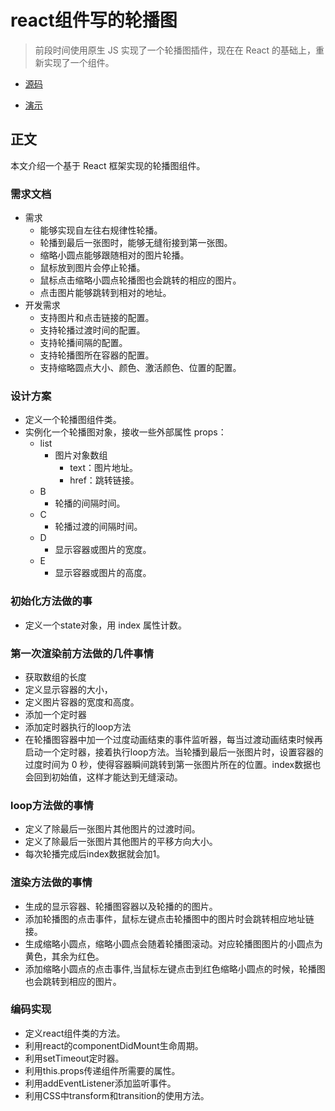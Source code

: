 # react组件写的轮播图

>前段时间使用原生 JS 实现了一个轮播图插件，现在在 React  的基础上，重新实现了一个组件。

* [源码](https://www.baidu.com)

* [演示]()
## 正文
本文介绍一个基于 React 框架实现的轮播图组件。
### 需求文档
* 需求
  * 能够实现自左往右规律性轮播。
  * 轮播到最后一张图时，能够无缝衔接到第一张图。
  * 缩略小圆点能够跟随相对的图片轮播。
  * 鼠标放到图片会停止轮播。
  * 鼠标点击缩略小圆点轮播图也会跳转的相应的图片。
  * 点击图片能够跳转到相对的地址。
* 开发需求
  * 支持图片和点击链接的配置。
  * 支持轮播过渡时间的配置。
  * 支持轮播间隔的配置。
  * 支持轮播图所在容器的配置。
  * 支持缩略圆点大小、颜色、激活颜色、位置的配置。

### 设计方案

* 定义一个轮播图组件类。
* 实例化一个轮播图对象，接收一些外部属性 props：
  * list
    * 图片对象数组
      * text：图片地址。
      * href：跳转链接。
  * B 
    * 轮播的间隔时间。
  * C
    * 轮播过渡的间隔时间。
  * D 
    * 显示容器或图片的宽度。
  * E
    * 显示容器或图片的高度。
### 初始化方法做的事
  * 定义一个state对象，用 index 属性计数。
### 第一次渲染前方法做的几件事情
  * 获取数组的长度
  * 定义显示容器的大小，
  * 定义图片容器的宽度和高度。
  * 添加一个定时器
  * 添加定时器执行的loop方法
  * 在轮播图容器中加一个过度动画结束的事件监听器，每当过渡动画结束时候再启动一个定时器，接着执行loop方法。当轮播到最后一张图片时，设置容器的过度时间为 0 秒，使得容器瞬间跳转到第一张图片所在的位置。index数据也会回到初始值，这样才能达到无缝滚动。
### loop方法做的事情
  * 定义了除最后一张图片其他图片的过渡时间。
  * 定义了除最后一张图片其他图片的平移方向大小。
  * 每次轮播完成后index数据就会加1。
### 渲染方法做的事情
  * 生成的显示容器、轮播图容器以及轮播的的图片。
  * 添加轮播图的点击事件，鼠标左键点击轮播图中的图片时会跳转相应地址链接。
  * 生成缩略小圆点，缩略小圆点会随着轮播图滚动。对应轮播图图片的小圆点为黄色，其余为红色。
  * 添加缩略小圆点的点击事件,当鼠标左键点击到红色缩略小圆点的时候，轮播图也会跳转到相应的图片。
### 编码实现
  * 定义react组件类的方法。
  * 利用react的componentDidMount生命周期。
  * 利用setTimeout定时器。
  * 利用this.props传递组件所需要的属性。
  * 利用addEventListener添加监听事件。
  * 利用CSS中transform和transition的使用方法。



  